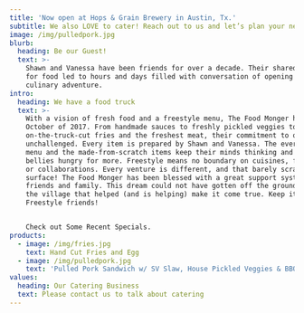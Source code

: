 ```yaml
---
title: 'Now open at Hops & Grain Brewery in Austin, Tx.'
subtitle: We also LOVE to cater! Reach out to us and let’s plan your next event
image: /img/pulledpork.jpg
blurb:
  heading: Be our Guest!
  text: >-
    Shawn and Vanessa have been friends for over a decade. Their shared passion
    for food led to hours and days filled with conversation of opening their own
    culinary adventure.
intro:
  heading: We have a food truck
  text: >-
    With a vision of fresh food and a freestyle menu, The Food Monger hatched in
    October of 2017. From handmade sauces to freshly pickled veggies to
    on-the-truck-cut fries and the freshest meat, their commitment to quality is
    unchallenged. Every item is prepared by Shawn and Vanessa. The ever-changing
    menu and the made-from-scratch items keep their minds thinking and your
    bellies hungry for more. Freestyle means no boundary on cuisines, flavors,
    or collaborations. Every venture is different, and that barely scratches the
    surface! The Food Monger has been blessed with a great support system of
    friends and family. This dream could not have gotten off the ground without
    the village that helped (and is helping) make it come true. Keep it Fresh &
    Freestyle friends!


    Check out Some Recent Specials.
products:
  - image: /img/fries.jpg
    text: Hand Cut Fries and Egg
  - image: /img/pulledpork.jpg
    text: 'Pulled Pork Sandwich w/ SV Slaw, House Pickled Veggies & BBQ Sauce'
values:
  heading: Our Catering Business
  text: Please contact us to talk about catering
---
```


